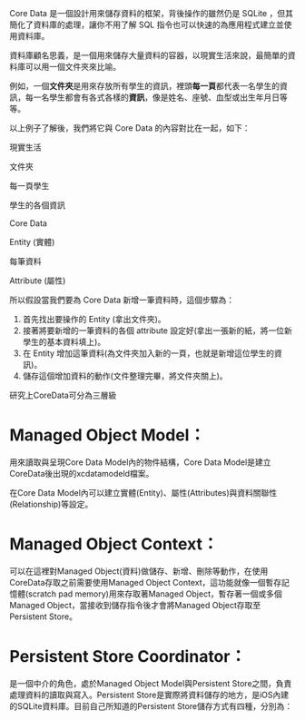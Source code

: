 Core Data 是一個設計用來儲存資料的框架，背後操作的雖然仍是 SQLite ，但其簡化了資料庫的處理，讓你不用了解 SQL 指令也可以快速的為應用程式建立並使用資料庫。

資料庫顧名思義，是一個用來儲存大量資料的容器，以現實生活來說，最簡單的資料庫可以用一個文件夾來比喻。

例如，一個**文件夾**是用來存放所有學生的資訊，裡頭**每一頁**都代表一名學生的資訊，每一名學生都會有各式各樣的**資訊**，像是姓名、座號、血型或出生年月日等等。

以上例子了解後，我們將它與 Core Data 的內容對比在一起，如下：

現實生活

文件夾

每一頁學生

學生的各個資訊

Core Data

Entity (實體)

每筆資料

Attribute (屬性)

所以假設當我們要為 Core Data 新增一筆資料時，這個步驟為：

1.  首先找出要操作的 Entity (拿出文件夾)。
2.  接著將要新增的一筆資料的各個 attribute 設定好(拿出一張新的紙，將一位新學生的基本資料填上)。
3.  在 Entity 增加這筆資料(為文件夾加入新的一頁，也就是新增這位學生的資訊)。
4.  儲存這個增加資料的動作(文件整理完畢，將文件夾關上)。


研究上CoreData可分為三層級
# Managed Object Model：
用來讀取與呈現Core Data Model內的物件結構，Core Data Model是建立CoreData後出現的xcdatamodeld檔案。

在Core Data Model內可以建立實體(Entity)、屬性(Attributes)與資料關聯性(Relationship)等設定。

# Managed Object Context：
可以在這裡對Managed Object(資料)做儲存、新增、刪除等動作，在使用CoreData存取之前需要使用Managed Object Context，這功能就像一個暫存記憶體(scratch pad memory)用來存取著Managed Object，暫存著一個或多個Managed Object，當接收到儲存指令後才會將Managed Object存取至Persistent Store。

# Persistent Store Coordinator：
是一個中介的角色，處於Managed Object Model與Persistent Store之間，負責處理資料的讀取與寫入。Persistent Store是實際將資料儲存的地方，是iOS內建的SQLite資料庫。目前自己所知道的Persistent Store儲存方式有四種，分別為：